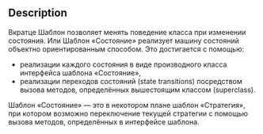 ## Description

Вкратце
Шаблон позволяет менять поведение класса при изменении состояния.
Или
Шаблон «Состояние» реализует машину состояний объектно ориентированным способом. Это достигается с помощью:
 - реализации каждого состояния в виде производного класса интерфейса шаблона «Состояние»,
 - реализации переходов состояний (state transitions) посредством вызова методов, определённых вышестоящим классом (superclass).

Шаблон «Состояние» — это в некотором плане шаблон «Стратегия», при котором возможно переключение текущей стратегии
с помощью вызова методов, определённых в интерфейсе шаблона.
